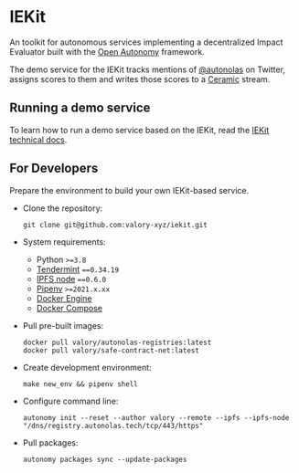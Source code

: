 # IEKit
An toolkit for autonomous services implementing a decentralized Impact Evaluator built with the [Open Autonomy](https://docs.autonolas.network/open-autonomy/) framework.

The demo service for the IEKit tracks mentions of [@autonolas](https://twitter.com/autonolas) on Twitter, assigns scores to them and writes those scores to a [Ceramic](https://ceramic.network/) stream.

## Running a demo service

To learn how to run a demo service based on the IEKit, read the [IEKit technical docs](https://docs.autonolas.network/product/iekit/).

## For Developers

Prepare the environment to build your own IEKit-based service.

- Clone the repository:

      git clone git@github.com:valory-xyz/iekit.git

- System requirements:

    - Python `>=3.8`
    - [Tendermint](https://docs.tendermint.com/v0.34/introduction/install.html) `==0.34.19`
    - [IPFS node](https://docs.ipfs.io/install/command-line/#official-distributions) `==0.6.0`
    - [Pipenv](https://pipenv.pypa.io/en/latest/installation.html) `>=2021.x.xx`
    - [Docker Engine](https://docs.docker.com/engine/install/)
    - [Docker Compose](https://docs.docker.com/compose/install/)

- Pull pre-built images:

      docker pull valory/autonolas-registries:latest
      docker pull valory/safe-contract-net:latest

- Create development environment:

      make new_env && pipenv shell

- Configure command line:

      autonomy init --reset --author valory --remote --ipfs --ipfs-node "/dns/registry.autonolas.tech/tcp/443/https"

- Pull packages:

      autonomy packages sync --update-packages

